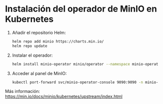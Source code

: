 # Instalación del operador de MinIO en Kubernetes

1. Añadir el repositorio Helm:
   ```bash
   helm repo add minio https://charts.min.io/
   helm repo update
   ```

2. Instalar el operador:
    ```bash
    helm install minio-operator minio/operator --namespace minio-operator --create-namespace
    ```

3. Acceder al panel de MinIO:
    ```bash
    kubectl port-forward svc/minio-operator-console 9090:9090 -n minio-operator
    ```

Más información: https://min.io/docs/minio/kubernetes/upstream/index.html
